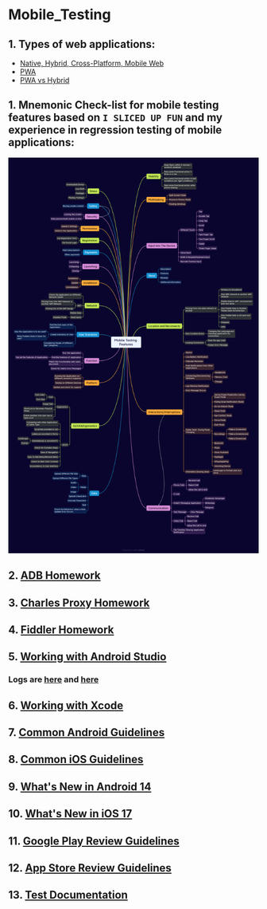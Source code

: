 # Mobile_Testing
## 1. Types of web applications:
+ [Native, Hybrid, Cross-Platform, Mobile Web](https://github.com/MariaDash/Mobile_Testing/blob/main/MobileTypesOfApps.pdf)
+ [PWA](https://github.com/MariaDash/Mobile_Testing/blob/main/PWA.md)
+ [PWA vs Hybrid](https://github.com/MariaDash/Mobile_Testing/blob/main/PWA%20vs%20Hybrid.md)
## 1. Mnemonic Check-list for mobile testing features based on `I SLICED UP FUN` and my experience in regression testing of mobile applications:

![I sliced up fun_2.0](https://github.com/MariaDash/Mobile_Testing/blob/main/Mobile%20Testing%20Features.png)

## 2. [ADB Homework](https://github.com/MariaDash/Mobile_Testing/tree/ADB_Debugging)
## 3. [Charles Proxy Homework](https://github.com/MariaDash/Mobile_Testing/tree/Charles_Proxy)
## 4. [Fiddler Homework](https://github.com/MariaDash/Mobile_Testing/tree/Fiddler)
## 5. <a href="https://youtu.be/_Hin1l1Er8Y">Working with Android Studio</a>
### Logs are [here](https://github.com/MariaDash/Mobile_Testing/blob/main/logs.pdf) and [here](https://github.com/MariaDash/Mobile_Testing/blob/main/logs.txt)
## 6. [Working with Xcode](https://github.com/MariaDash/Mobile_Testing/blob/main/Working%20in%20Xcode.md)
## 7. [Common Android Guidelines](https://github.com/MariaDash/Mobile_Testing/blob/main/Common_Android_guidelines.md)                       
## 8. [Common iOS Guidelines](https://github.com/MariaDash/Mobile_Testing/blob/main/Commom_iOS_guidelines.md)
## 9. [What's New in Android 14](https://github.com/MariaDash/Mobile_Testing/blob/main/What's%20New%20in%20Android%2014.md)
## 10. [What's New in iOS 17](https://github.com/MariaDash/Mobile_Testing/blob/main/What's%20New%20in%20iOS%2017.md)
## 11. [Google Play Review Guidelines](https://github.com/MariaDash/Mobile_Testing/blob/main/Google%20Play%20Review%20Guidelines.md)
## 12. [App Store Review Guidelines](https://github.com/MariaDash/Mobile_Testing/blob/main/App%20Store%20Review%20Guidelines.md)
## 13. [Test Documentation](https://github.com/MariaDash/Test_documentation)


